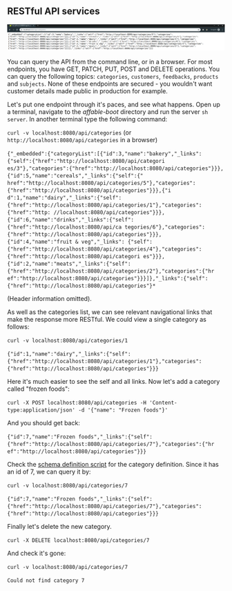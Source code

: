 ## RESTful API services

![RESTful](/rest.png "RESTful") 

You can query the API from the command line, or in a browser. For most endpoints, you have GET, PATCH, PUT, POST and DELETE operations. You can query the following topics: `categories`, `customers`, `feedbacks`, `products` and `subjects`. None of these endpoints are secured - you wouldn't want customer details made public in production for example.

Let's put one endpoint through it's paces, and see what happens. Open up a terminal, navigate to the *affable-boot* directory and run the server `sh server`. In another terminal type the following command: 

`curl -v localhost:8080/api/categories` (or `http://localhost:8080/api/categories` in a browser)

`
{"_embedded":{"categoryList":[{"id":3,"name":"bakery","_links":{"self":{"href":"http://localhost:8080/api/categori
es/3"},"categories":{"href":"http://localhost:8080/api/categories"}}},{"id":5,"name":"cereals","_links":{"self":{"
href":"http://localhost:8080/api/categories/5"},"categories":{"href":"http://localhost:8080/api/categories"}}},{"i
d":1,"name":"dairy","_links":{"self":{"href":"http://localhost:8080/api/categories/1"},"categories":{"href":"http:
//localhost:8080/api/categories"}}},{"id":6,"name":"drinks","_links":{"self":{"href":"http://localhost:8080/api/ca
tegories/6"},"categories":{"href":"http://localhost:8080/api/categories"}}},{"id":4,"name":"fruit & veg","_links":
{"self":{"href":"http://localhost:8080/api/categories/4"},"categories":{"href":"http://localhost:8080/api/categori
es"}}},{"id":2,"name":"meats","_links":{"self":{"href":"http://localhost:8080/api/categories/2"},"categories":{"hr
ef":"http://localhost:8080/api/categories"}}}]},"_links":{"self":{"href":"http://localhost:8080/api/categories"}* 
`

(Header information omitted). 

As well as the categories list, we can see relevant navigational links that make the response more RESTful.
We could view a single category as follows: 

`curl -v localhost:8080/api/categories/1`

`
{"id":1,"name":"dairy","_links":{"self":{"href":"http://localhost:8080/api/categories/1"},"categories":{"href":"http://localhost:8080/api/categories"}}}
`

Here it's much easier to see the self and all links. Now let's add a category called "frozen foods":

`curl -X POST localhost:8080/api/categories -H 'Content-type:application/json' -d '{"name": "Frozen foods"}'`

And you should get back: 

`
{"id":7,"name":"Frozen foods","_links":{"self":{"href":"http://localhost:8080/api/categories/7"},"categories":{"hr
ef":"http://localhost:8080/api/categories"}}}
`

Check the [schema definition script](./mysql/schema.sql) for the category definition.
Since it has an id of 7, we can query it by:

`curl -v localhost:8080/api/categories/7`

`
{"id":7,"name":"Frozen foods","_links":{"self":{"href":"http://localhost:8080/api/categories/7"},"categories":{"href":"http://localhost:8080/api/categories"}}}
`

Finally let's delete the new category.

`curl -X DELETE localhost:8080/api/categories/7`

And check it's gone:

`curl -v localhost:8080/api/categories/7`

`
Could not find category 7
`